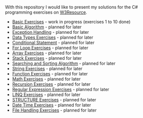 With this repository I would like to present my solutions for the C# programming exercises on [W3Resource](https://www.w3resource.com/csharp-exercises/).

+ [Basic Exercises](https://www.w3resource.com/csharp-exercises/basic/index.php) - work in progress (exercises 1 to 10 done)
+ [Basic Algorithm](https://www.w3resource.com/csharp-exercises/basic-algo/index.php) - planned for later
+ [Exception Handling](https://www.w3resource.com/csharp-exercises/exception-handling/index.php) - planned for later
+ [Data Types Exercises](https://www.w3resource.com/csharp-exercises/data-types/index.php) - planned for later
+ [Conditional Statement](https://www.w3resource.com/csharp-exercises/conditional-statement/index.php) - planned for later
+ [For Loop Exercises](https://www.w3resource.com/csharp-exercises/for-loop/index.php) - planned for later
+ [Array Exercises](https://www.w3resource.com/csharp-exercises/array/index.php) - planned for later
+ [Stack Exercises](https://www.w3resource.com/csharp-exercises/stack/index.php) - planned for later
+ [Searching and Sorting Algorithm](https://www.w3resource.com/csharp-exercises/searching-and-sorting-algorithm/index.php) - planned for later
+ [String Exercises](https://www.w3resource.com/csharp-exercises/string/index.php) - planned for later
+ [Function Exercises](https://www.w3resource.com/csharp-exercises/function/index.php) - planned for later
+ [Math Exercises](https://www.w3resource.com/csharp-exercises/math/index.php) - planned for later
+ [Recursion Exercises](https://www.w3resource.com/csharp-exercises/recursion/index.php) - planned for later
+ [Regular Expression Exercises](https://www.w3resource.com/csharp-exercises/re/index.php) - planned for later
+ [LINQ Exercises](https://www.w3resource.com/csharp-exercises/linq/index.php) - planned for later
+ [STRUCTURE Exercises](https://www.w3resource.com/csharp-exercises/structure/index.php) - planned for later
+ [Date Time Exercises](https://www.w3resource.com/csharp-exercises/datetime/index.php) - planned for later
+ [File Handling Exercises](https://www.w3resource.com/csharp-exercises/file-handling/index.php) - planned for later